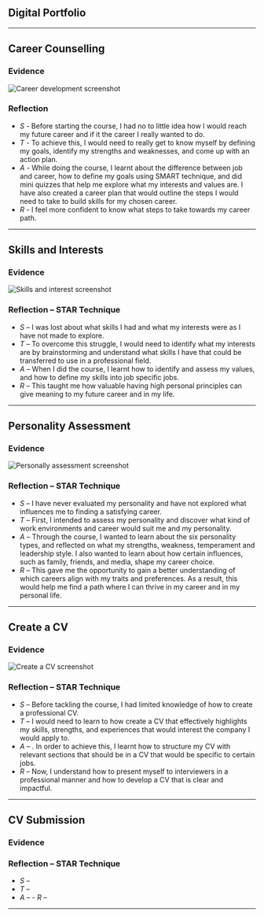 ## Digital Portfolio
---
## Career Counselling

### Evidence

![Career development screenshot](https://github.com/user-attachments/assets/6ef255af-51b3-4d06-89d3-5e388f1d60f5)


### Reflection
- *S -* Before starting the course, I had no to little idea how I would reach my future career and if it the career I really wanted to do. 
- *T -* To achieve this, I would need to really get to know myself by defining my goals, identify my strengths and weaknesses, and come up with an action plan.
- *A -* While doing the course, I learnt about the difference between job and career, how to define my goals using SMART technique, and did mini quizzes that help me explore what my interests and values are. I have also created a career plan that would outline the steps I would need to take to build skills for my chosen career. 
- *R -* I feel more confident to know what steps to take towards my career path.

---

## Skills and Interests

### Evidence

![Skills and interest screenshot](https://github.com/user-attachments/assets/f156c29e-49a0-4f50-9b00-9c3ca8abbb6f)


### Reflection – STAR Technique
- *S –* I was lost about what skills I had and what my interests were as I have not made to explore. 
- *T –* To overcome this struggle, I would need to identify what my interests are by brainstorming and understand what skills I have that could be transferred to use in a professional field.
- *A –* When I did the course, I learnt how to identify and assess my values, and how to define my skills into job specific jobs.
- *R –* This taught me how valuable having high personal principles can give meaning to my future career and in my life.

---

## Personality Assessment

### Evidence

![Personally assessment screenshot](https://github.com/user-attachments/assets/512d9b20-fe46-493b-84a0-c6e42ac163b1)


### Reflection – STAR Technique
- *S –* I have never evaluated my personality and have not explored what influences me to finding a satisfying career. 
- *T –* First, I intended to assess my personality and discover what kind of work environments and career would suit me and my personality. 
- *A –* Through the course, I wanted to learn about the six personality types, and reflected on what my strengths, weakness, temperament and leadership style. I also wanted to learn about how certain influences, such as family, friends, and media, shape my career choice. 
- *R –* This gave me the opportunity to gain a better understanding of which careers align with my traits and preferences. As a result, this would help me find a path where I can thrive in my career and in my personal life.

---

## Create a CV

### Evidence

![Create a CV screenshot](https://github.com/user-attachments/assets/38d53846-6799-467c-ad08-f348028c72af)


### Reflection – STAR Technique
- *S –* Before tackling the course, I had limited knowledge of how to create a professional CV.
- *T –* I would need to learn to how create a CV that effectively highlights my skills, strengths, and experiences that would interest the company I would apply to.
- *A –* . In order to achieve this, I learnt how to structure my CV with relevant sections that should be in a CV that would be specific to certain jobs.
- *R –* Now, I understand how to present myself to interviewers in a professional manner and how to develop a CV that is clear and impactful.

---

## CV Submission

### Evidence



### Reflection – STAR Technique
- *S –* 
- *T –* 
- *A –* 
- *R –* 

---
